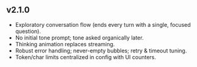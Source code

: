 ## v2.1.0
- Exploratory conversation flow (ends every turn with a single, focused question).
- No initial tone prompt; tone asked organically later.
- Thinking animation replaces streaming.
- Robust error handling; never-empty bubbles; retry & timeout tuning.
- Token/char limits centralized in config with UI counters.
